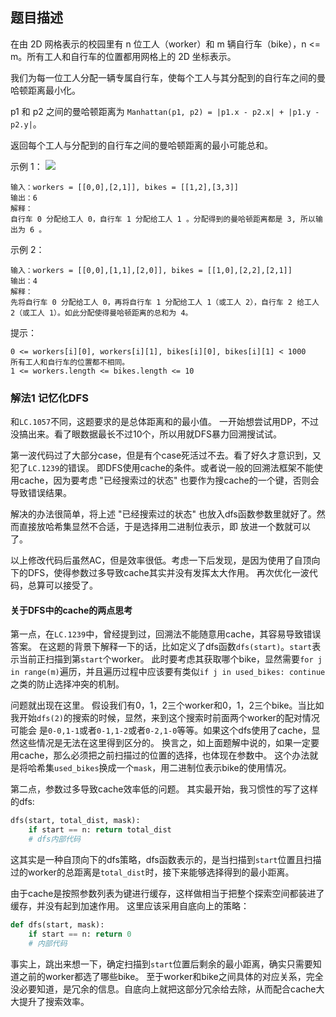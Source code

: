 ## 题目描述
在由 2D 网格表示的校园里有 n 位工人（worker）和 m 辆自行车（bike），n <= m。所有工人和自行车的位置都用网格上的 2D 坐标表示。

我们为每一位工人分配一辆专属自行车，使每个工人与其分配到的自行车之间的曼哈顿距离最小化。

p1 和 p2 之间的曼哈顿距离为 `Manhattan(p1, p2) = |p1.x - p2.x| + |p1.y - p2.y|`。

返回每个工人与分配到的自行车之间的曼哈顿距离的最小可能总和。

示例 1：
![](https://assets.leetcode-cn.com/aliyun-lc-upload/uploads/2019/06/01/1261_example_1_v2.png)
```
输入：workers = [[0,0],[2,1]], bikes = [[1,2],[3,3]]
输出：6
解释：
自行车 0 分配给工人 0，自行车 1 分配给工人 1 。分配得到的曼哈顿距离都是 3, 所以输出为 6 。
```
示例 2：
```
输入：workers = [[0,0],[1,1],[2,0]], bikes = [[1,0],[2,2],[2,1]]
输出：4
解释：
先将自行车 0 分配给工人 0，再将自行车 1 分配给工人 1（或工人 2），自行车 2 给工人 2（或工人 1）。如此分配使得曼哈顿距离的总和为 4。
```

提示：
```
0 <= workers[i][0], workers[i][1], bikes[i][0], bikes[i][1] < 1000
所有工人和自行车的位置都不相同。
1 <= workers.length <= bikes.length <= 10
```

### 解法1 记忆化DFS
和`LC.1057`不同，这题要求的是总体距离和的最小值。
一开始想尝试用DP，不过没搞出来。看了眼数据最长不过10个，所以用就DFS暴力回溯搜试试。

第一波代码过了大部分case，但是有个case死活过不去。看了好久才意识到，又犯了`LC.1239`的错误。
即DFS使用cache的条件。或者说一般的回溯法框架不能使用cache，因为要考虑 "已经搜索过的状态" 也要作为搜cache的一个键，否则会导致错误结果。

解决的办法很简单，将上述 "已经搜索过的状态" 也放入dfs函数参数里就好了。然而直接放哈希集显然不合适，于是选择用二进制位表示，即
放进一个数就可以了。

以上修改代码后虽然AC，但是效率很低。考虑一下后发现，是因为使用了自顶向下的DFS，使得参数过多导致cache其实并没有发挥太大作用。
再次优化一波代码，总算可以接受了。

#### 关于DFS中的cache的两点思考
第一点，在`LC.1239`中，曾经提到过，回溯法不能随意用cache，其容易导致错误答案。
在这题的背景下解释一下的话，比如定义了dfs函数`dfs(start)`。`start`表示当前正扫描到第`start`个worker。
此时要考虑其获取哪个bike，显然需要`for j in range(m)`遍历，并且遍历过程中应该要有类似`if j in used_bikes: continue`之类的防止选择冲突的机制。

问题就出现在这里。
假设我们有0，1，2三个worker和0，1，2三个bike。当比如我开始`dfs(2)`的搜索的时候，显然，来到这个搜索时前面两个worker的配对情况可能会
是`0-0,1-1`或者`0-1,1-2`或者`0-2,1-0`等等。如果这个dfs使用了cache，显然这些情况是无法在这里得到区分的。
换言之，如上面题解中说的，如果一定要用cache，那么必须把之前扫描过的位置的选择，也体现在参数中。
这个办法就是将哈希集`used_bikes`换成一个`mask`，用二进制位表示bike的使用情况。

第二点，参数过多导致cache效率低的问题。
其实最开始，我习惯性的写了这样的dfs:
```python
dfs(start, total_dist, mask):
    if start == n: return total_dist
    # dfs内部代码
```
这其实是一种自顶向下的dfs策略，dfs函数表示的，是当扫描到`start`位置且扫描过的worker的总距离是`total_dist`时，接下来能够选择得到的最小距离。

由于cache是按照参数列表为键进行缓存，这样做相当于把整个探索空间都装进了缓存，并没有起到加速作用。
这里应该采用自底向上的策略：
```python
def dfs(start, mask):
    if start == n: return 0
    # 内部代码
```
事实上，跳出来想一下，确定扫描到`start`位置后剩余的最小距离，确实只需要知道之前的worker都选了哪些bike。
至于worker和bike之间具体的对应关系，完全没必要知道，是冗余的信息。自底向上就把这部分冗余给去除，从而配合cache大大提升了搜索效率。